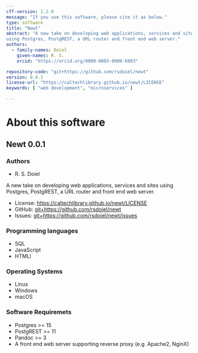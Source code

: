 ```yaml
---
cff-version: 1.2.0
message: "If you use this software, please cite it as below."
type: software
title: "Newt"
abstract: "A new take on developing web applications, services and sites
using Postgres, PostgREST, a URL router and front end web server."
authors:
  - family-names: Doiel
    given-names: R. S.
    orcid: "https://orcid.org/0000-0003-0900-6903"

repository-code: "git+https://github.com/rsdoiel/newt"
version: 0.0.1
license-url: "https://caltechlibrary.github.io/newt/LICENSE"
keywords: [ "web development", "microservices" ]

---
```


About this software
===================

## Newt 0.0.1

### Authors

- R. S. Doiel



A new take on developing web applications, services and sites using
Postgres, PostgREST, a URL router and front end web server.

- License: <https://caltechlibrary.github.io/newt/LICENSE>
- GitHub: <git+https://github.com/rsdoiel/newt>
- Issues: <git+https://github.com/rsdoiel/newt/issues>


### Programming languages

- SQL
- JavaScript
- HTMLl

### Operating Systems

- Linux
- Windows
- macOS

### Software Requiremets

- Postgres &gt;= 15
- PostgREST &gt;= 11
- Pandoc &gt;= 3
- A front end web server supporting reverse proxy (e.g. Apache2, NginX)
